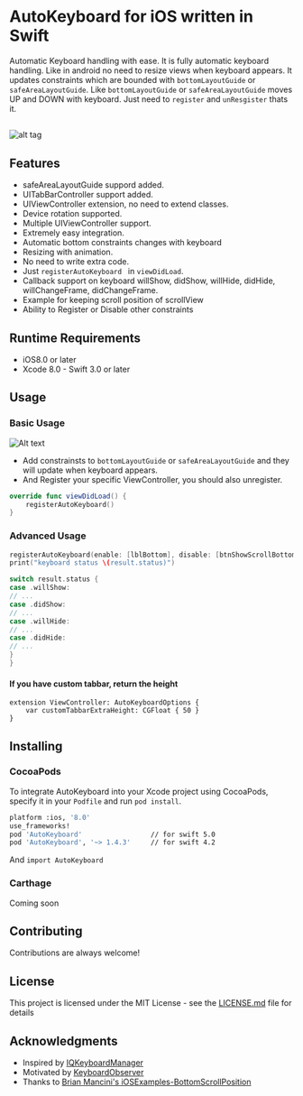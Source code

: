 # AutoKeyboard for iOS written in Swift

Automatic Keyboard handling with ease. It is fully automatic keyboard handling. Like in android no need to resize views when keyboard appears. It updates constraints which are bounded with `bottomLayoutGuide` or `safeAreaLayoutGuide`. Like `bottomLayoutGuide` or `safeAreaLayoutGuide` moves UP and DOWN with keyboard. Just need to `register` and `unResgister` thats it.

## []()
![alt tag](https://github.com/chanonly123/AutoKeyboard/blob/master/demo.gif)

## Features
- safeAreaLayoutGuide suppord added.
- UITabBarController support added.
- UIViewController extension, no need to extend classes.
- Device rotation supported.
- Multiple UIViewController support.
- Extremely easy integration.
- Automatic bottom constraints changes with keyboard
- Resizing with animation.
- No need to write extra code.
- Just `registerAutoKeyboard ` in `viewDidLoad`.
- Callback support on keyboard willShow, didShow, willHide, didHide, willChangeFrame, didChangeFrame.
- Example for keeping scroll position of scrollView
- Ability to Register or Disable other constraints 

## Runtime Requirements

- iOS8.0 or later
- Xcode 8.0 - Swift 3.0 or later

## Usage
### Basic Usage
![Alt text](https://github.com/chanonly123/AutoKeyboard/blob/master/help.png)<br />
- Add constrainsts to `bottomLayoutGuide` or `safeAreaLayoutGuide` and they will update when keyboard appears.
- And Register your specific ViewController, you should also unregister.
```Swift
override func viewDidLoad() {
    registerAutoKeyboard()
}
```
### Advanced Usage
```Swift
registerAutoKeyboard(enable: [lblBottom], disable: [btnShowScrollBottom]) { (result) in
print("keyboard status \(result.status)")

switch result.status {
case .willShow:
// ...
case .didShow:
// ...
case .willHide:
// ...
case .didHide:
// ...
}
}
```
#### If you have custom tabbar, return the height 
```
extension ViewController: AutoKeyboardOptions {
    var customTabbarExtraHeight: CGFloat { 50 }
}
```
## Installing
### CocoaPods
To integrate AutoKeyboard into your Xcode project using CocoaPods, specify it in your `Podfile` and run `pod install`.
```bash
platform :ios, '8.0'
use_frameworks!
pod 'AutoKeyboard'                 // for swift 5.0
pod 'AutoKeyboard', '~> 1.4.3'     // for swift 4.2
```
And `import AutoKeyboard`
### Carthage
Coming soon

## Contributing

Contributions are always welcome!

## License

This project is licensed under the MIT License - see the [LICENSE.md](LICENSE.md) file for details

## Acknowledgments
* Inspired by [IQKeyboardManager](https://github.com/hackiftekhar/IQKeyboardManager)
* Motivated by [KeyboardObserver](https://github.com/morizotter/KeyboardObserver)
* Thanks to [Brian Mancini's iOSExamples-BottomScrollPosition](https://github.com/bmancini55/iOSExamples-BottomScrollPosition)

